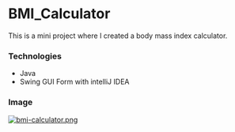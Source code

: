 # BMI_Calculator
This is a mini project where I created a body mass index calculator.

### Technologies
- Java
- Swing GUI Form with intelliJ IDEA


### Image

[![bmi-calculator.png](https://i.postimg.cc/XYfwjv3v/bmi-calculator.png)](https://postimg.cc/JshyKMsw)

